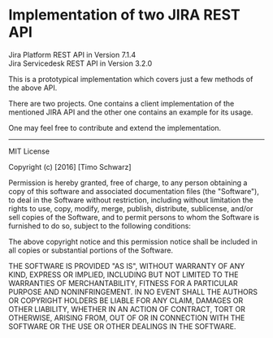 <h1> Implementation of two JIRA REST API</h1>

Jira Platform REST API in Version 7.1.4 <br>
Jira Servicedesk REST API in Version 3.2.0

This is a prototypical implementation which covers just a few methods of the above API. 

There are two projects. One contains a client implementation of the mentioned JIRA API and the other one contains an example for its usage.

One may feel free to contribute and extend the implementation.


------------------------------------------------------------------------------------------------------------------------------------

MIT License

Copyright (c) [2016] [Timo Schwarz]

Permission is hereby granted, free of charge, to any person obtaining a copy
of this software and associated documentation files (the "Software"), to deal
in the Software without restriction, including without limitation the rights
to use, copy, modify, merge, publish, distribute, sublicense, and/or sell
copies of the Software, and to permit persons to whom the Software is
furnished to do so, subject to the following conditions:

The above copyright notice and this permission notice shall be included in all
copies or substantial portions of the Software.

THE SOFTWARE IS PROVIDED "AS IS", WITHOUT WARRANTY OF ANY KIND, EXPRESS OR
IMPLIED, INCLUDING BUT NOT LIMITED TO THE WARRANTIES OF MERCHANTABILITY,
FITNESS FOR A PARTICULAR PURPOSE AND NONINFRINGEMENT. IN NO EVENT SHALL THE
AUTHORS OR COPYRIGHT HOLDERS BE LIABLE FOR ANY CLAIM, DAMAGES OR OTHER
LIABILITY, WHETHER IN AN ACTION OF CONTRACT, TORT OR OTHERWISE, ARISING FROM,
OUT OF OR IN CONNECTION WITH THE SOFTWARE OR THE USE OR OTHER DEALINGS IN THE
SOFTWARE.
